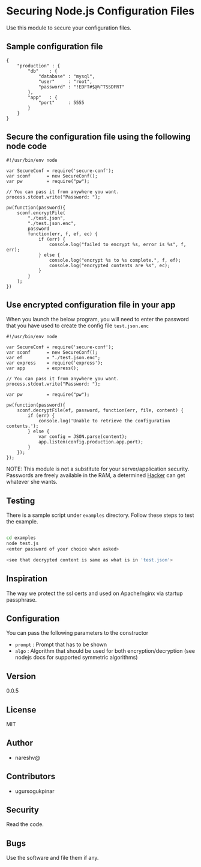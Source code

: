 # Securing Node.js Configuration Files

Use this module to secure your configuration files.

## Sample configuration file

```
{
    "production" : {
        "db"    : {
            "database" : "mysql",
            "user"     : "root",
            "password" : "!EDFT#$@%^TSSDFRT"
        },
        "app"   : {
            "port"     : 5555
        }
    }
}
```

## Secure the configuration file using the following node code

```
#!/usr/bin/env node

var SecureConf = require('secure-conf');
var sconf      = new SecureConf();
var pw         = require("pw");

// You can pass it from anywhere you want.
process.stdout.write("Password: ");

pw(function(password){
    sconf.encryptFile(
        "./test.json",
        "./test.json.enc",
        password
        function(err, f, ef, ec) {
            if (err) {
                console.log("failed to encrypt %s, error is %s", f, err);
            } else {
                console.log("encrypt %s to %s complete.", f, ef);
                console.log("encrypted contents are %s", ec);
            }
        }
    );
})

```

## Use encrypted configuration file in your app

When you launch the below program, you will need to enter the password that 
you have used to create the config file `test.json.enc`

```
#!/usr/bin/env node

var SecureConf = require('secure-conf');
var sconf      = new SecureConf();
var ef         = "./test.json.enc";
var express    = require('express');
var app        = express();

// You can pass it from anywhere you want.
process.stdout.write("Password: ");

var pw         = require("pw");

pw(function(password){
    sconf.decryptFile(ef, password, function(err, file, content) {
        if (err) {
            console.log('Unable to retrieve the configuration contents.');
        } else {
            var config = JSON.parse(content);
            app.listen(config.production.app.port);
        }
    });
});

```

NOTE: This module is not a substitute for your server/application security. Passwords are freely available in the RAM,
a determined [Hacker](http://en.wikipedia.org/wiki/Hacker_%28computer_security%29) can get whatever she wants. 

## Testing

There is a sample script under `examples` directory. Follow these steps to test the example.

```bash

cd examples
node test.js
<enter password of your choice when asked>

<see that decrypted content is same as what is in 'test.json'>
```

## Inspiration

The way we protect the ssl certs and used on Apache/nginx via startup passphrase.

## Configuration

You can pass the following parameters to the constructor

* `prompt` : Prompt that has to be shown
* `algo`   : Algorithm that should be used for both encryption/decryption (see nodejs docs for supported symmetric algorithms)

## Version

0.0.5

## License

MIT

## Author

- nareshv@

## Contributors

- ugursogukpinar

## Security

Read the code.

## Bugs

Use the software and file them if any.
